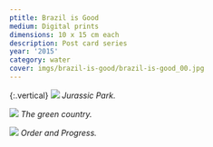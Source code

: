```yaml
---
ptitle: Brazil is Good
medium: Digital prints
dimensions: 10 x 15 cm each
description: Post card series
year: '2015'
category: water
cover: imgs/brazil-is-good/brazil-is-good_00.jpg
---
```

{:.vertical}
![]({{site.baseurl}}/imgs/brazil-is-good/brazil-is-good_01.jpg)
_Jurassic Park._

![]({{site.baseurl}}/imgs/brazil-is-good/brazil-is-good_02.jpg)
_The green country._

![]({{site.baseurl}}/imgs/brazil-is-good/brazil-is-good_03.jpg)
_Order and Progress._
